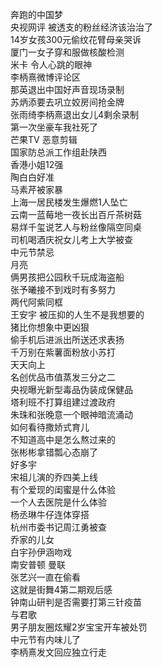 奔跑的中国梦  
央视网评 被透支的粉丝经济该治治了  
14岁女孩300元偷纹花臂母亲哭诉  
厦门一女子穿和服做核酸检测  
米卡 令人心跳的眼神  
李柄熹微博评论区  
那英退出中国好声音现场录制  
苏炳添要去巩立姣房间抢金牌  
张雨绮李柄熹退出女儿4剩余录制  
第一次坐豪车我社死了  
芒果TV 恶意剪辑  
国家防总派工作组赴陕西  
香港小姐12强  
陶白白好准  
马素芹被家暴  
上海一居民楼发生爆燃1人坠亡  
云南一蓝莓地一夜长出百斤茶树菇  
易烊千玺说艺人与粉丝像隔空同桌  
司机喝酒庆祝女儿考上大学被查  
中元节禁忌  
月亮  
俩男孩把公园秋千玩成海盗船  
张予曦接不到戏时有多努力  
两代阿紫同框  
王安宇 被压抑的人生不是我想要的  
猪比你想象中更凶狠  
偷手机后进派出所送还求表扬  
千万别在紫薯面粉放小苏打  
天天向上  
名创优品市值蒸发三分之二  
央视曝光新型毒品伪装成保健品  
塔利班不打算组建过渡政府  
朱珠和张晚意一个眼神暗流涌动  
如何看待撒娇式育儿  
不知道高中是怎么熬过来的  
张彬彬拿错瓢心态崩了  
好多宇  
宋祖儿演的乔四美上线  
有个爱现的闺蜜是什么体验  
一个人去医院是什么体验  
杨丞琳牛仔连体穿搭  
杭州市委书记周江勇被查  
乔家的儿女  
白宇孙伊涵吻戏  
南安普顿 曼联  
张艺兴一直在偷看  
这就是街舞4第二期观后感  
钟南山研判是否需要打第三针疫苗  
与君歌  
男子朋友圈炫耀2岁宝宝开车被处罚  
中元节有内味儿了  
李柄熹发文回应独立行走  
